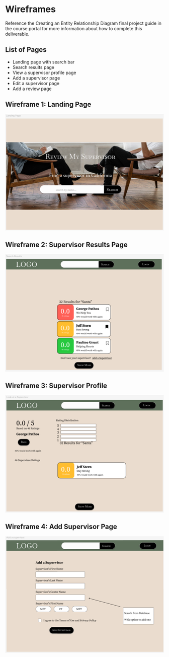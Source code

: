# Wireframes

Reference the Creating an Entity Relationship Diagram final project guide in the course portal for more information about how to complete this deliverable.

## List of Pages

- Landing page with search bar
- Search results page
- View a supervisor profile page
- Add a supervisor page
- Edit a supervisor page
- Add a review page

## Wireframe 1: Landing Page

![landing page](assets/landing_page.png)

## Wireframe 2: Supervisor Results Page

![results page](assets/results_page.png)

## Wireframe 3: Supervisor Profile

![supervisor profile](assets/supervisor_profile.png)

## Wireframe 4: Add Supervisor Page

![add supervisor page](assets/add_supervisor.png)
